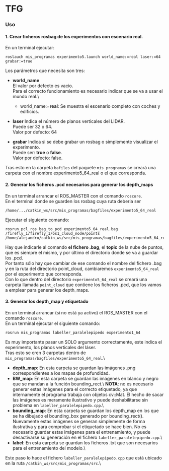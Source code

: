 # TFG
### Uso
#### 1. Crear ficheros rosbag de los experimentos con escenario real.
En un terminal ejecutar:
```
roslauch mis_programas experimento5.launch world_name:=real laser:=64 grabar:=true
```

Los parámetros que necesita son tres:

* **world_name**\
El valor por defecto es vacio.\
Para el correcto funcionamiento es necesario indicar que se va a usar el mundo real.\

  - world_name:=**real**: Se muestra el escenario completo con coches y edificios.
  
* **laser**
Indica el número de planos verticales del LIDAR.\
Puede ser 32 o 64.\
Valor por defecto: 64

* **grabar**
Indica si se debe grabar un rosbag o simplemente visualizar el experimento.\
Puede ser: **true** o **false**.\
Valor por defecto: false.

Tras esto en la carpeta `bafiles` del paquete `mis_programas` se creará una carpeta con el nombre experimento5_64_real o el que corresponda.

#### 2. Generar los ficheros .pcd necesarios para generar los depth_maps
En un terminal arrancar el ROS_MASTER con el comando `roscore`.\
En el terminal donde se guarden los rosbag cuya ruta deberia ser 
```
/home/.../catkin_ws/src/mis_programas/bagfiles/experimento5_64_real
```
Ejecutar el siguiente comando:
```
rosrun pcl_ros bag_to_pcd experimento5_64_real.bag /firefly_1/firefly_1/os1_cloud_node/points /home/alejandro/catkin_ws/src/mis_programas/bagfiles/experimento5_64_real/point_clouds
```
Hay que indicarle al comando **el fichero .bag**, el **topic** de la nube de puntos, que es siempre el mismo, y por último el directorio donde se va a guardar los .pcd.\
Por tanto sólo hay que cambiar de ese comando el nombre del fichero .bag y en la ruta del directorio point_cloud, cambiaremos `experimento5_64_real` por el experimento que corresponda.\
Con lo que dentro del directorio `experimento5_64_real` se creará una carpeta llamada `point_cloud` que contiene los ficheros .pcd, que los vamos a emplear para generar los depth_maps.

#### 3. Generar los depth_map y etiquetado
En un terminal arrancar (si no está ya activo) el ROS_MASTER con el comando `roscore`.\
En un terminal ejecutar el siguiente comando:
```
rosrun mis_programas labeller_paralelepipedo experimento1_64
```
Es muy importante pasar un SOLO argumento correctamente, este indica el experimento, los planos verticales del láser.\
Tras esto se cren 3 carpetas dentro de `mis_programas/bagfiles/experimento5_64_real`.\

* **depth_map**: En esta carpeta se guardan las imágenes .png correspondientes a los mapas de profundidad.
* **BW_map**: En esta carpeta se guardan las imágenes en blanco y negro que se mandan a la función bounding_rect.\ **NOTA**: no es necesario generar estas imágenes para el correcto etiquetado, ya que internamente el programa trabaja con objetos cv::Mat. El hecho de sacar las imágenes es meramente ilustrativo y puede deshabilitarse sin problema en `labeller_paralelepipedo.cpp`.\
* **bounding_map**: En esta carpeta se guardan los depth_map en los que se ha dibujado el bounding_box generado por bounding_rect(). Nuevamente estas imágenes se generan simplemente de forma ilustrativa y para comprobar si el etiquetado se hace bien. No es necesario guardar estas imágenes para el entrenamiento, y puede desactivarse su generación en el fichero `labeller_paralelepipedo.cpp`.\
* **label**: En esta carpeta se guardan los ficheros .txt que son necesarios para el entrenamiento del modelo.\

Este paso lo hace el fichero `labeller_paralelepipedo.cpp` que está ubicado en la ruta 
`/catkin_ws/src/mis_programas/src`.\




